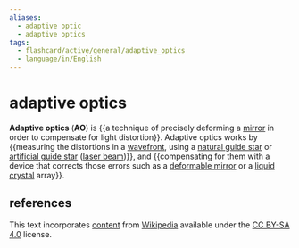 ```yaml
---
aliases:
  - adaptive optic
  - adaptive optics
tags:
  - flashcard/active/general/adaptive_optics
  - language/in/English
---
```


# adaptive optics

__Adaptive optics__ (__AO__) is {{a technique of precisely deforming a [mirror](mirror.md) in order to compensate for light distortion}}. Adaptive optics works by {{measuring the distortions in a [wavefront](wavefront.md), using a [natural guide star](#natural%20guide%20star) or [artificial guide star](#artificial%20guide%20star) ([laser beam](laser.md))}}, and {{compensating for them with a device that corrects those errors such as a [deformable mirror](deformable%20mirror.md) or a [liquid crystal](liquid%20crystal.md) array}}. <!--SR:!2025-06-09,244,330!2024-12-23,100,290!2025-01-05,108,290-->

## references

This text incorporates [content](https://en.wikipedia.org/wiki/adaptive_optics) from [Wikipedia](Wikipedia.md) available under the [CC BY-SA 4.0](https://creativecommons.org/licenses/by-sa/4.0/) license.
